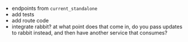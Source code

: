 - endpoints from `current_standalone`
- add tests
- add route code
- integrate rabbit? at what point does that come in, do you pass updates to rabbit instead, and then have another service that consumes?

